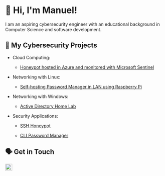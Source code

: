 # 👋 Hi, I'm Manuel!

I am an aspiring cybersecurity engineer with an educational background in Computer Science and software development.

## 🔐 My Cybersecurity Projects

- Cloud Computing:

  - [Honeypot hosted in Azure and monitored with Microsoft Sentinel](https://github.com/ManuelDogbatse/azure_sentinel_honeypot)

- Networking with Linux:

  - [Self-hosting Password Manager in LAN using Raspberry Pi](https://github.com/ManuelDogbatse/vaultwarden_on_raspberry_pi)

- Networking with Windows:

  - [Active Directory Home Lab](https://github.com/ManuelDogbatse/active_directory)

- Security Applications:

  - [SSH Honeypot](https://github.com/ManuelDogbatse/ssh_honeypot)

  - [CLI Password Manager](https://github.com/ManuelDogbatse/password_manager)

## 🗣️ Get in Touch
[<img align="left" alt="Manuel Dogbatse LinkedIn" width="22px" src="https://cdn.simpleicons.org/linkedin/white" />](https://linkedin.com/in/manuel-dogbatse)
